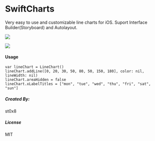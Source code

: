 # SwiftCharts
Very easy to use and customizable line charts for iOS. Suport Interface Builder(Storyboard) and Autolayout.

![](http://7xu1xn.com1.z0.glb.clouddn.com/Screen%20Shot%202016-08-14%20at%206.41.04%20PM.png)

![](http://7xu1xn.com1.z0.glb.clouddn.com/Simulator%20Screen%20Shot%20Aug%2014,%202016,%206.52.55%20PM.png)

#### Usage
```
var lineChart = LineChart()
lineChart.addLine([0, 20, 30, 50, 80, 50, 150, 180], color: nil, lineWidth: nil)
lineChart.areaHidden = false
lineChart.xLabelTitles = ["mon", "tue", "wed", "thu", "fri", "sat", "sun"]

```
##### Created By:
st0x8

##### License
MIT 
